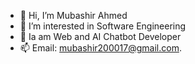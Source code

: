 - 👋 Hi, I’m Mubashir Ahmed
- 👀 I’m interested in Software Engineering
- 🌱 Ia am Web and AI Chatbot Developer 
- 📫 Email: mubashir200017@gmail.com.
